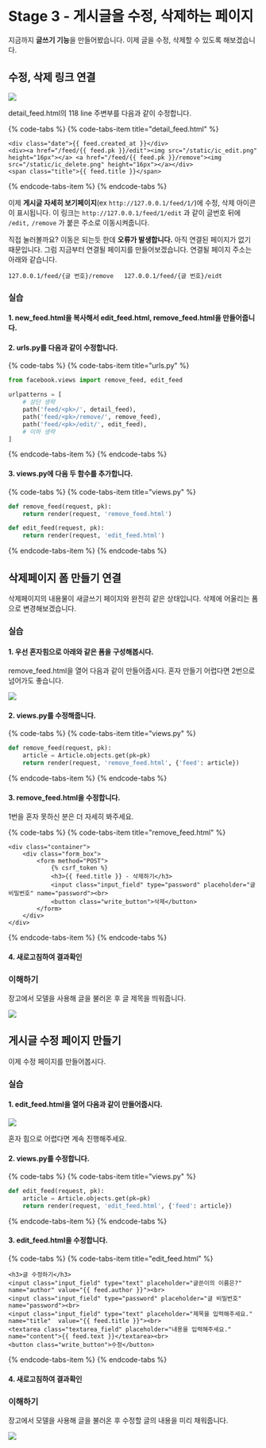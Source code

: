 # Stage 3 - 게시글을 수정, 삭제하는 페이지

지금까지 **글쓰기 기능**을 만들어봤습니다. 이제 글을 수정, 삭제할 수 있도록 해보겠습니다.

## 수정, 삭제 링크 연결

![](../.gitbook/assets/image%20%2891%29.png)

detail\_feed.html의 118 line 주변부를 다음과 같이 수정합니다.

{% code-tabs %}
{% code-tabs-item title="detail\_feed.html" %}
```markup
<div class="date">{{ feed.created_at }}</div>
<div><a href="/feed/{{ feed.pk }}/edit"><img src="/static/ic_edit.png" height="16px"></a> <a href="/feed/{{ feed.pk }}/remove"><img src="/static/ic_delete.png" height="16px"></a></div>
<span class="title">{{ feed.title }}</span>
```
{% endcode-tabs-item %}
{% endcode-tabs %}

 이제 **게시글 자세히 보기페이지**\(ex `http://127.0.0.1/feed/1/`\)에 수정, 삭제 아이콘이 표시됩니다. 이 링크는 `http://127.0.0.1/feed/1/edit` 과 같이 글번호 뒤에 `/edit,` `/remove` 가 붙은 주소로 이동시켜줍니다.

직접 눌러볼까요? 이동은 되는듯 한데 **오류가 발생합니다.** 아직 연결된 페이지가 없기 때문입니다. 그럼 지금부터 연결될 페이지를 만들어보겠습니다. 연결될 페이지 주소는 아래와 같습니다.

`127.0.0.1/feed/{글 번호}/remove  
127.0.0.1/feed/{글 번호}/eidt`

### 실습 

#### 1. new\_feed.html을 복사해서 edit\_feed.html, remove\_feed.html을 만들어줍니다.

#### 2. urls.py를 다음과 같이 수정합니다.

{% code-tabs %}
{% code-tabs-item title="urls.py" %}
```python
from facebook.views import remove_feed, edit_feed

urlpatterns = [
    # 상단 생략
    path('feed/<pk>/', detail_feed),
    path('feed/<pk>/remove/', remove_feed),
    path('feed/<pk>/edit/', edit_feed),
    # 이하 생략
]
```
{% endcode-tabs-item %}
{% endcode-tabs %}

#### 3.  views.py에 다음 두 함수를 추가합니다.

{% code-tabs %}
{% code-tabs-item title="views.py" %}
```python
def remove_feed(request, pk):
    return render(request, 'remove_feed.html')

def edit_feed(request, pk):
    return render(request, 'edit_feed.html')
```
{% endcode-tabs-item %}
{% endcode-tabs %}

## 삭제페이지 폼 만들기 연결

삭제페이지의 내용물이 새글쓰기 페이지와 완전히 같은 상태입니다. 삭제에 어울리는 폼으로 변경해보겠습니다.

### 실습

#### 1. 우선 혼자힘으로 아래와 같은 폼을 구성해봅시다.

remove\_feed.html을 열어 다음과 같이 만들어줍시다. 혼자 만들기 어렵다면 2번으로 넘어가도 좋습니다.

![](../.gitbook/assets/image%20%28182%29.png)

#### 2. views.py를 수정해줍니다.

{% code-tabs %}
{% code-tabs-item title="views.py" %}
```python
def remove_feed(request, pk):
    article = Article.objects.get(pk=pk)
    return render(request, 'remove_feed.html', {'feed': article})
```
{% endcode-tabs-item %}
{% endcode-tabs %}

####  3. remove\_feed.html을 수정합니다.

1번을 혼자 못하신 분은 더 자세히 봐주세요.

{% code-tabs %}
{% code-tabs-item title="remove\_feed.html" %}
```markup
<div class="container">
    <div class="form_box">
        <form method="POST">
            {% csrf_token %}
            <h3>{{ feed.title }} - 삭제하기</h3>
            <input class="input_field" type="password" placeholder="글 비밀번호" name="password"><br>
            <button class="write_button">삭제</button>
        </form>
    </div>
</div>
```
{% endcode-tabs-item %}
{% endcode-tabs %}

####  4. 새로고침하여 결과확인

### 이해하기

장고에서 모델을 사용해 글을 불러온 후 글 제목을 띄워줍니다.

![](../.gitbook/assets/image%20%28136%29.png)

## 게시글 수정 페이지 만들기

이제 수정 페이지를 만들어봅시다.

### 실습

#### 1. edit\_feed.html을 열어 다음과 같이 만들어줍시다.

![](../.gitbook/assets/image%20%28129%29.png)

혼자 힘으로 어렵다면 계속 진행해주세요.

#### 2. views.py를 수정합니다.

{% code-tabs %}
{% code-tabs-item title="views.py" %}
```python
def edit_feed(request, pk):
    article = Article.objects.get(pk=pk)
    return render(request, 'edit_feed.html', {'feed': article})
```
{% endcode-tabs-item %}
{% endcode-tabs %}

####  3. edit\_feed.html을 수정합니다.

{% code-tabs %}
{% code-tabs-item title="edit\_feed.html" %}
```markup
<h3>글 수정하기</h3>
<input class="input_field" type="text" placeholder="글쓴이의 이름은?" name="author" value="{{ feed.author }}"><br>
<input class="input_field" type="password" placeholder="글 비밀번호" name="password"><br>
<input class="input_field" type="text" placeholder="제목을 입력해주세요." name="title"  value="{{ feed.title }}"><br>
<textarea class="textarea_field" placeholder="내용을 입력해주세요." name="content">{{ feed.text }}</textarea><br>
<button class="write_button">수정</button>
```
{% endcode-tabs-item %}
{% endcode-tabs %}

#### 4.  새로고침하여 결과확인

### 이해하기

장고에서 모델을 사용해 글을 불러온 후 수정할 글의 내용을 미리 채워줍니다.

![](../.gitbook/assets/image%20%2885%29.png)



